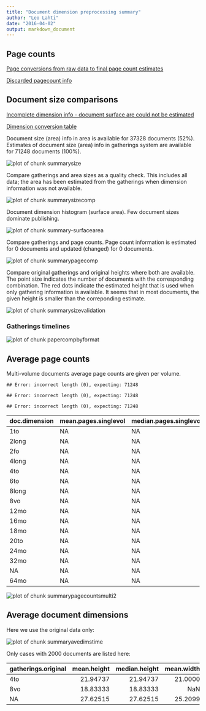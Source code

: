 ```yaml
---
title: "Document dimension preprocessing summary"
author: "Leo Lahti"
date: "2016-04-02"
output: markdown_document
---
```



## Page counts

[Page conversions from raw data to final page count estimates](https://raw.githubusercontent.com/rOpenGov/estc/master/inst/examples/output.tables/pagecount_conversion_nontrivial.csv)

<!--[Page conversions from raw data to final page count estimates with volume info](https://raw.githubusercontent.com/rOpenGov/estc/master/inst/examples/output.tables/page_conversion_table_full.csv)-->

[Discarded pagecount info](https://raw.githubusercontent.com/rOpenGov/estc/master/inst/examples/output.tables/pagecount_discarded.csv)



## Document size comparisons

[Incomplete dimension info - document surface are could not be estimated](https://raw.githubusercontent.com/rOpenGov/estc/master/inst/examples/output.tables/physical_dimension_incomplete.csv)

[Dimension conversion table](https://raw.githubusercontent.com/rOpenGov/estc/master/inst/examples/output.tables/conversions_physical_dimension.csv)


<!--[Discarded dimension info](https://raw.githubusercontent.com/rOpenGov/estc/master/inst/examples/output.tables/dimensions_discarded.csv)-->

Document size (area) info in area is available for 37328 documents (52%). Estimates of document size (area) info in gatherings system are available for 71248 documents (100%). 

![plot of chunk summarysize](figure/summarysize-1.png)


Compare gatherings and area sizes as a quality check. This includes all data; the area has been estimated from the gatherings when dimension information was not available.

![plot of chunk summarysizecomp](figure/summarysizecomp-1.png)

Document dimension histogram (surface area). Few document sizes dominate publishing.

![plot of chunk summary-surfacearea](figure/summary-surfacearea-1.png)


Compare gatherings and page counts. Page count information is estimated for 0 documents and updated (changed) for 0 documents. 

![plot of chunk summarypagecomp](figure/summarypagecomp-1.png)

Compare original gatherings and original heights where both are available. The point size indicates the number of documents with the corresponding combination. The red dots indicate the estimated height that is used when only gathering information is available. It seems that in most documents, the given height is smaller than the correponding estimate.

![plot of chunk summarysizevalidation](figure/summarysizevalidation-1.png)

### Gatherings timelines

![plot of chunk papercompbyformat](figure/papercompbyformat-1.png)

## Average page counts 

Multi-volume documents average page counts are given per volume.


```
## Error: incorrect length (0), expecting: 71248
```

```
## Error: incorrect length (0), expecting: 71248
```

```
## Error: incorrect length (0), expecting: 71248
```



|doc.dimension |mean.pages.singlevol |median.pages.singlevol | n.singlevol| mean.pages.multivol| median.pages.multivol| n.multivol| mean.pages.issue| median.pages.issue| n.issue|
|:-------------|:--------------------|:----------------------|-----------:|-------------------:|---------------------:|----------:|----------------:|------------------:|-------:|
|1to           |NA                   |NA                     |          NA|            22.81696|                  23.0|        448|        22.716518|               23.0|     448|
|2long         |NA                   |NA                     |          NA|           234.00000|                 234.0|          1|               NA|                 NA|      NA|
|2fo           |NA                   |NA                     |          NA|            62.52644|                  22.0|        416|        17.339196|               14.0|     398|
|4long         |NA                   |NA                     |          NA|            36.79747|                  27.0|         79|        23.305556|               21.0|      72|
|4to           |NA                   |NA                     |          NA|            45.20100|                  19.0|       4403|        19.035652|               17.0|    5189|
|6to           |NA                   |NA                     |          NA|            60.00000|                  71.0|          3|        25.000000|               25.0|       1|
|8long         |NA                   |NA                     |          NA|            68.69565|                  41.0|         23|        24.368421|               21.0|      19|
|8vo           |NA                   |NA                     |          NA|           102.27273|                  38.0|       1364|        23.245336|               21.0|    1072|
|12mo          |NA                   |NA                     |          NA|           126.60030|                  31.0|        673|        20.543624|               20.0|     596|
|16mo          |NA                   |NA                     |          NA|            85.87846|                  32.0|        469|        23.082418|               19.0|     364|
|18mo          |NA                   |NA                     |          NA|            50.00000|                  50.0|          2|        16.000000|               16.0|       1|
|20to          |NA                   |NA                     |          NA|            25.00000|                  25.0|          1|        25.000000|               25.0|       1|
|24mo          |NA                   |NA                     |          NA|            20.75000|                  20.5|          4|        20.750000|               20.5|       4|
|32mo          |NA                   |NA                     |          NA|            36.91667|                  31.0|         12|        26.909091|               27.0|      11|
|NA            |NA                   |NA                     |          NA|           131.29749|                  38.0|       7859|        23.921235|               23.0|    5764|
|64mo          |NA                   |NA                     |          NA|                  NA|                    NA|         NA|         8.666667|                8.0|       6|


![plot of chunk summarypagecountsmulti2](figure/summarypagecountsmulti2-1.png)


## Average document dimensions 

Here we use the original data only:

![plot of chunk summaryavedimstime](figure/summaryavedimstime-1.png)




Only cases with 2000 documents are listed here:


|gatherings.original | mean.height| median.height| mean.width| median.width|    n|
|:-------------------|-----------:|-------------:|----------:|------------:|----:|
|4to                 |    21.94737|      21.94737|    21.0000|      21.0000|   19|
|8vo                 |    18.83333|      18.83333|        NaN|          NaN|   12|
|NA                  |    27.62515|      27.62515|    25.2099|      25.2099| 4918|

